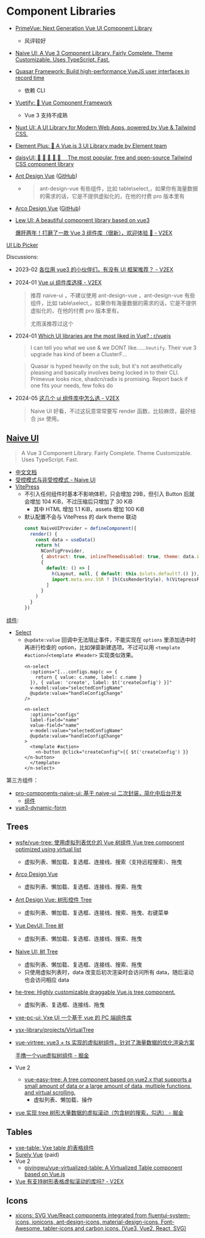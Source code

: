 # Component Libraries
- [PrimeVue: Next Generation Vue UI Component Library](https://github.com/primefaces/primevue)
  - 风评较好

- [Naive UI: A Vue 3 Component Library. Fairly Complete. Theme Customizable. Uses TypeScript. Fast.](#naive-ui)

- [Quasar Framework: Build high-performance VueJS user interfaces in record time](https://github.com/quasarframework/quasar)
  - 依赖 CLI

- [Vuetify: 🐉 Vue Component Framework](https://github.com/vuetifyjs/vuetify)
  - Vue 3 支持不成熟

- [Nuxt UI: A UI Library for Modern Web Apps, powered by Vue & Tailwind CSS.](https://github.com/nuxt/ui)

- [Element Plus: 🎉 A Vue.js 3 UI Library made by Element team](https://github.com/element-plus/element-plus)

- [daisyUI: 🌼 🌼 🌼 🌼 🌼  The most popular, free and open-source Tailwind CSS component library](https://github.com/saadeghi/daisyui)

- [Ant Design Vue](https://antdv.com/) ([GitHub](https://github.com/vueComponent/ant-design-vue))
  - > ant-design-vue 有些组件，比如 table\select,，如果你有海量数据的需求的话，它是不提供虚拟化的，在他的付费 pro 版本里有

- [Arco Design Vue](https://arco.design/vue/) ([GitHub](https://github.com/arco-design/arco-design-vue))

- [Lew UI: A beautiful component library based on vue3](https://github.com/lewkamtao/Lew-UI)

  [爆肝两年！打磨了一款 Vue 3 组件库（很新），欢迎体验 👏 - V2EX](https://www.v2ex.com/t/1072340)

[UI Lib Picker](https://ui-libs.vercel.app/)

Discussions:
- 2023-02 [各位用 vue3 的小伙伴们，有没有 UI 框架推荐？ - V2EX](https://global.v2ex.com/t/919116)
- 2024-01 [Vue ui 组件库选择 - V2EX](https://www.v2ex.com/t/1006175)

  > 推荐 naive-ui ，不建议使用 ant-design-vue ，ant-design-vue 有些组件，比如 table\select,，如果你有海量数据的需求的话，它是不提供虚拟化的，在他的付费 pro 版本里有。
  > 
  > 尤雨溪推荐过这个
- 2024-01 [Which UI libraries are the most liked in Vue? : r/vuejs](https://www.reddit.com/r/vuejs/comments/196roib/which_ui_libraries_are_the_most_liked_in_vue/)

  > I can tell you what we use & we DONT like......`Veutify`. Their vue 3 upgrade has kind of been a ClusterF...

  > Quasar is hyped heavily on the sub, but it's not aesthetically pleasing and basically involves being locked in to their CLI. Primevue looks nice, shadcn/radix is promising. Report back if one fits your needs, few folks do

- 2024-05 [这几个 ui 组件库中怎么选 - V2EX](https://www.v2ex.com/t/1041472)

  > Naive UI 好看，不过这玩意常常要写 render 函数，比较麻烦，最好结合 jsx 使用。

## [Naive UI](https://github.com/tusen-ai/naive-ui)
> A Vue 3 Component Library. Fairly Complete. Theme Customizable. Uses TypeScript. Fast.

- [中文文档](https://www.naiveui.com/zh-CN/os-theme/docs/introduction)
- [受控模式与非受控模式 - Naive UI](https://www.naiveui.com/zh-CN/os-theme/docs/controlled-uncontrolled)
- [VitePress](https://www.naiveui.com/zh-CN/os-theme/docs/vitepress)
  - 不引入任何组件时基本不影响体积，只会增加 29B，但引入 Button 后就会增加 104 KiB，不过压缩后只增加了 30 KiB
    - 其中 HTML 增加 1.1 KiB，assets 增加 100 KiB
  - 默认配置不会与 VitePress 的 dark theme 联动
    ```js
    const NaiveUIProvider = defineComponent({
      render() {
        const data = useData()
        return h(
          NConfigProvider,
          { abstract: true, inlineThemeDisabled: true, theme: data.isDark.value ? darkTheme : lightTheme },
          {
            default: () => [
              h(Layout, null, { default: this.$slots.default?.() }),
              import.meta.env.SSR ? [h(CssRenderStyle), h(VitepressPath)] : null
            ]
          }
        )
      }
    })
    ```

[组件](https://www.naiveui.com/zh-CN/os-theme/components/button):
- [Select](https://www.naiveui.com/zh-CN/os-theme/components/select)
  - `@update:value` 回调中无法阻止事件，不能实现在 `options` 里添加选中时再进行检查的 option，比如弹窗新建选项。不过可以用 `<template #action>`/`<template #header>` 实现类似效果。
    ```vue
    <n-select
      :options="[...configs.map(c => {
        return { value: c.name, label: c.name }
      }), { value: 'create', label: $t('createConfig') }]"
      v-model:value="selectedConfigName"
      @update:value="handleConfigChange"
    />
    ```
    ```vue
    <n-select
      :options="configs"
      label-field="name"
      value-field="name"
      v-model:value="selectedConfigName"
      @update:value="handleConfigChange"
    >
      <template #action>
        <n-button @click="createConfig">{{ $t('createConfig') }}</n-button>
      </template>
    </n-select>
    ```

第三方组件：
- [pro-components-naive-ui: 基于 naive-ui 二次封装，简化中后台开发](https://github.com/Zheng-Changfu/pro-components-naive-ui)
  - [组件](https://naive-ui.pro-components.cn/zh-CN/os-theme/components/form)
- [vue3-dynamic-form](https://vue3-dynamic-form.dumogu.top/)

## Trees
- [wsfe/vue-tree: 使用虚拟列表优化的 Vue 树组件 Vue tree component optimized using virtual list](https://github.com/wsfe/vue-tree)
  - 虚拟列表、懒加载、复选框、连接线、搜索（支持远程搜索）、拖曳
- [Arco Design Vue](https://arco.design/vue/component/tree)
  - 虚拟列表、懒加载、复选框、连接线、搜索、拖曳
- [Ant Design Vue: 树形控件 Tree](https://www.antdv.com/components/tree-cn)
  - 虚拟列表、懒加载、复选框、连接线、搜索、拖曳、右键菜单
- [Vue DevUI: Tree 树](https://vue-devui.github.io/components/tree/)
  - 虚拟列表、懒加载、复选框、连接线、搜索、拖曳
- [Naive UI: 树 Tree](https://www.naiveui.com/zh-CN/os-theme/components/tree)
  - 虚拟列表、懒加载、复选框、连接线、搜索、拖曳
  - 只使用虚拟列表时，data 改变后初次渲染时会访问所有 data，随后滚动也会访问相应 data
- [he-tree: Highly customizable draggable Vue.js tree component.](https://github.com/phphe/he-tree)
  - 虚拟列表、复选框、连接线、拖曳
- [vxe-pc-ui: Vxe UI 一个基于 vue 的 PC 端组件库](https://github.com/x-extends/vxe-pc-ui)
- [ysx-library/projects/VirtualTree](https://github.com/lycHub/ysx-library/tree/master/projects/VirtualTree)
- [vue-virtree: vue3 + ts 实现的虚拟树组件，针对了海量数据的优化渲染方案](https://github.com/YauCheun/vue-virtree)

  [手撸一个vue虚拟树组件 - 掘金](https://juejin.cn/post/7129515210255106061)

- Vue 2
  - [vue-easy-tree: A tree component based on vue2.x that supports a small amount of data or a large amount of data, multiple functions, and virtual scrolling.](https://github.com/wchbrad/vue-easy-tree)
    - 虚拟列表、懒加载、操作
- [vue 实现 tree 树形大量数据的虚拟滚动（包含树的搜索，勾选） - 掘金](https://juejin.cn/post/7120508675843686431)

## Tables
- [vxe-table: Vxe table 的表格组件](https://github.com/x-extends/vxe-table)
- [Surely Vue](https://www.surely.cool/) (paid)
- Vue 2
  - [givingwu/vue-virtualized-table: A Virtualized Table component based on Vue.js](https://github.com/givingwu/vue-virtualized-table)
- [Vue 有支持树形表格虚拟滚动的库吗? - V2EX](https://fast.v2ex.com/t/703568)

## Icons
- [xicons: SVG Vue/React components integrated from fluentui-system-icons, ionicons, ant-design-icons, material-design-icons, Font-Awesome, tabler-icons and carbon icons. (Vue3, Vue2, React, SVG)](https://github.com/07akioni/xicons)
